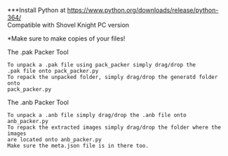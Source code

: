 ***Install Python at https://www.python.org/downloads/release/python-364/<br>
Compatible with Shovel Knight PC version

*Make sure to make copies of your files!

The .pak Packer Tool
	
	To unpack a .pak file using pack_packer simply drag/drop the
	.pak file onto pack_packer.py
	To repack the unpacked folder, simply drag/drop the generatd folder onto
	pack_packer.py
  
 The .anb Packer Tool
  
  	To unpack a .anb file simply drag/drop the .anb file onto anb_packer.py
	To repack the extracted images simply drag/drop the folder where the images
	are located onto anb_packer.py
	Make sure the meta.json file is in there too.
